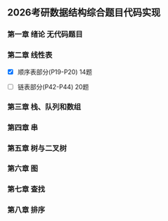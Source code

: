 ## 2026考研数据结构综合题目代码实现

### 第一章 绪论 无代码题目

### 第二章 线性表

- [x] 顺序表部分(P19-P20) 14题
  

- [ ] 链表部分(P42-P44) 20题
  

### 第三章 栈、队列和数组

### 第四章 串

### 第五章 树与二叉树

### 第六章 图

### 第七章 查找

### 第八章 排序
